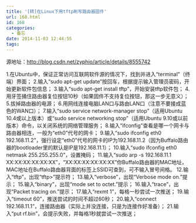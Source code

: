 ```yaml
---
title: '[转]在Linux下用tftp刷写路由器固件'
url: 168.html
id: 168
categories:
  - 备忘
date: 2014-11-03 12:44:55
tags:
---
```


源地址：http://blog.csdn.net/zyphio/article/details/8555742

1.在Ubuntu中，保证正常访问互联网软件源的情况下，找到并进入“terminal”（终端）界面；
2.输入“sudo apt-get update”按回车，根据提示输入管理员密码，开始更新软件包信息；
3.输入“sudo apt-get install tftp”，开始安装tftp软件包；
4.用牙签捅住路由器复位按钮10秒（如果固件不支持复位按钮，那这一步无意义）；
5.拔掉路由器的电源；
6.用网线连接电脑LAN口与路由LAN口（注意不要接成蓝色的WAN口）；
7.输入“sudo service network-manager stop”（适用Ubuntu 10.4或以上版本）或“sudo service networking stop”（适用Ubuntu 9.10或以前版本）命令，以关闭系统的网络管理服务；
8.输入“ifconfig”查看是哪一个网卡与路由器相连，一般为“eth0”代号的网卡；
9.输入“sudo ifconfig eth0 192.168.11.2”，强行设定“eth0”代号的网卡的IP为192.168.11.2（因为Buffalo路由器的bootloader里的默认是IP是192.168.11.1）；
10.输入“sudo ifconfig eth0 netmask 255.255.255.0”，设置掩码；
11.输入“sudo arp -s 192.168.11.1 XX:XX:XX:XX:XX:XX”，“XX:XX:XX:XX:XX:XX”你Buffalo路由器的MAC地址，MAC地址在Buffalo路由器背面的标签上SSID可查到，可不输入冒号间格。
12.输入“tftp”，出现“tftp>”提示符；
13.输入“verbose”，出现“Verbose mode on.”提示；
15.输入“binary”，出现“mode set to octet.”提示；
16.输入“trace”，出现“Packet tracing on.”提示；
17.输入“rexmt 1”，每格一秒尝试一次推送；
19.输入“timeout 60”，推送尝试的时间不超过60秒；
20.输入“connect 192.168.11.1”，连接路由器（实际上并没连接，只是为连接作好准备）；
21.输入“put rf.bin”，会提示失败，并每格1秒就尝试一次推送；